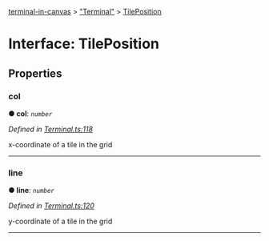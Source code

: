 [terminal-in-canvas](../README.md) > ["Terminal"](../modules/_terminal_.md) > [TilePosition](../interfaces/_terminal_.tileposition.md)



# Interface: TilePosition


## Properties
<a id="col"></a>

###  col

**●  col**:  *`number`* 

*Defined in [Terminal.ts:118](https://github.com/danikaze/terminal-in-canvas/blob/04a5bae/src/Terminal.ts#L118)*



x-coordinate of a tile in the grid




___

<a id="line"></a>

###  line

**●  line**:  *`number`* 

*Defined in [Terminal.ts:120](https://github.com/danikaze/terminal-in-canvas/blob/04a5bae/src/Terminal.ts#L120)*



y-coordinate of a tile in the grid




___


